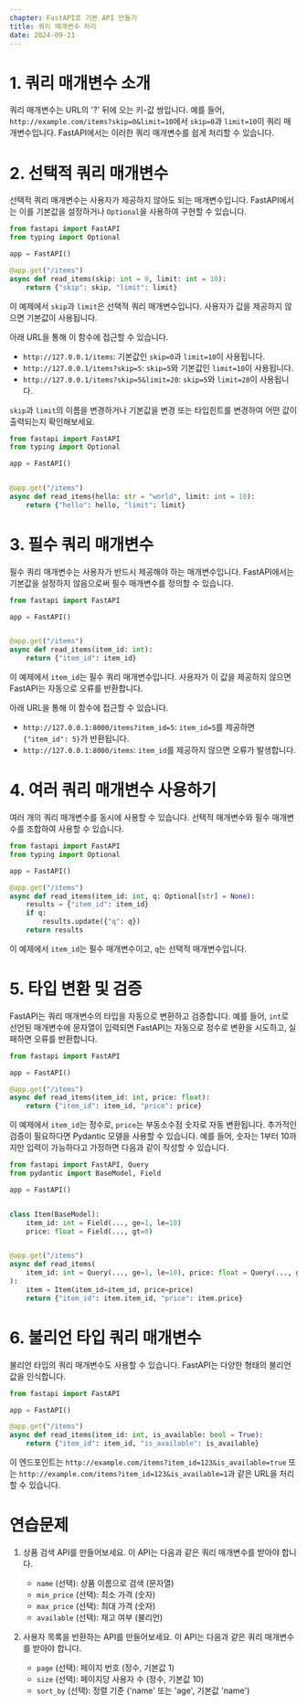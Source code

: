 ```yaml
---
chapter: FastAPI로 기본 API 만들기
title: 쿼리 매개변수 처리
date: 2024-09-21
---
```


# 1. 쿼리 매개변수 소개

쿼리 매개변수는 URL의 '?' 뒤에 오는 키-값 쌍입니다. 예를 들어, `http://example.com/items?skip=0&limit=10`에서 `skip=0`과 `limit=10`이 쿼리 매개변수입니다. FastAPI에서는 이러한 쿼리 매개변수를 쉽게 처리할 수 있습니다.

# 2. 선택적 쿼리 매개변수

선택적 쿼리 매개변수는 사용자가 제공하지 않아도 되는 매개변수입니다. FastAPI에서는 이를 기본값을 설정하거나 `Optional`을 사용하여 구현할 수 있습니다.

```python
from fastapi import FastAPI
from typing import Optional

app = FastAPI()

@app.get("/items")
async def read_items(skip: int = 0, limit: int = 10):
    return {"skip": skip, "limit": limit}
```

이 예제에서 `skip`과 `limit`은 선택적 쿼리 매개변수입니다. 사용자가 값을 제공하지 않으면 기본값이 사용됩니다.

아래 URL을 통해 이 함수에 접근할 수 있습니다.

- `http://127.0.0.1/items`: 기본값인 `skip=0`과 `limit=10`이 사용됩니다.
- `http://127.0.0.1/items?skip=5`: `skip=5`와 기본값인 `limit=10`이 사용됩니다.
- `http://127.0.0.1/items?skip=5&limit=20`: `skip=5`와 `limit=20`이 사용됩니다.

`skip`과 `limit`의 이름을 변경하거나 기본값을 변경 또는 타입힌트를 변경하여 어떤 값이 출력되는지 확인해보세요.

```python
from fastapi import FastAPI
from typing import Optional

app = FastAPI()


@app.get("/items")
async def read_items(hello: str = "world", limit: int = 10):
    return {"hello": hello, "limit": limit}
```

# 3. 필수 쿼리 매개변수

필수 쿼리 매개변수는 사용자가 반드시 제공해야 하는 매개변수입니다. FastAPI에서는 기본값을 설정하지 않음으로써 필수 매개변수를 정의할 수 있습니다.

```python
from fastapi import FastAPI

app = FastAPI()


@app.get("/items")
async def read_items(item_id: int):
    return {"item_id": item_id}
```

이 예제에서 `item_id`는 필수 쿼리 매개변수입니다. 사용자가 이 값을 제공하지 않으면 FastAPI는 자동으로 오류를 반환합니다.

아래 URL을 통해 이 함수에 접근할 수 있습니다.

- `http://127.0.0.1:8000/items?item_id=5`: `item_id=5`를 제공하면 `{"item_id": 5}`가 반환됩니다.
- `http://127.0.0.1:8000/items`: `item_id`를 제공하지 않으면 오류가 발생합니다.

# 4. 여러 쿼리 매개변수 사용하기

여러 개의 쿼리 매개변수를 동시에 사용할 수 있습니다. 선택적 매개변수와 필수 매개변수를 조합하여 사용할 수 있습니다.

```python
from fastapi import FastAPI
from typing import Optional

app = FastAPI()

@app.get("/items")
async def read_items(item_id: int, q: Optional[str] = None):
    results = {"item_id": item_id}
    if q:
        results.update({"q": q})
    return results
```

이 예제에서 `item_id`는 필수 매개변수이고, `q`는 선택적 매개변수입니다.

# 5. 타입 변환 및 검증

FastAPI는 쿼리 매개변수의 타입을 자동으로 변환하고 검증합니다. 예를 들어, `int`로 선언된 매개변수에 문자열이 입력되면 FastAPI는 자동으로 정수로 변환을 시도하고, 실패하면 오류를 반환합니다.

```python
from fastapi import FastAPI

app = FastAPI()

@app.get("/items")
async def read_items(item_id: int, price: float):
    return {"item_id": item_id, "price": price}
```

이 예제에서 `item_id`는 정수로, `price`는 부동소수점 숫자로 자동 변환됩니다. 추가적인 검증이 필요하다면 Pydantic 모델을 사용할 수 있습니다. 예를 들어, 숫자는 1부터 10까지만 입력이 가능하다고 가정하면 다음과 같이 작성할 수 있습니다.

```python
from fastapi import FastAPI, Query
from pydantic import BaseModel, Field

app = FastAPI()


class Item(BaseModel):
    item_id: int = Field(..., ge=1, le=10)
    price: float = Field(..., gt=0)


@app.get("/items")
async def read_items(
    item_id: int = Query(..., ge=1, le=10), price: float = Query(..., gt=0)
):
    item = Item(item_id=item_id, price=price)
    return {"item_id": item.item_id, "price": item.price}
```


# 6. 불리언 타입 쿼리 매개변수

불리언 타입의 쿼리 매개변수도 사용할 수 있습니다. FastAPI는 다양한 형태의 불리언 값을 인식합니다.

```python
from fastapi import FastAPI

app = FastAPI()

@app.get("/items")
async def read_items(item_id: int, is_available: bool = True):
    return {"item_id": item_id, "is_available": is_available}
```

이 엔드포인트는 `http://example.com/items?item_id=123&is_available=true` 또는 `http://example.com/items?item_id=123&is_available=1`과 같은 URL을 처리할 수 있습니다.

# 연습문제

1. 상품 검색 API를 만들어보세요. 이 API는 다음과 같은 쿼리 매개변수를 받아야 합니다.

   - `name` (선택): 상품 이름으로 검색 (문자열)
   - `min_price` (선택): 최소 가격 (숫자)
   - `max_price` (선택): 최대 가격 (숫자)
   - `available` (선택): 재고 여부 (불리언)

2. 사용자 목록을 반환하는 API를 만들어보세요. 이 API는 다음과 같은 쿼리 매개변수를 받아야 합니다.
   - `page` (선택): 페이지 번호 (정수, 기본값 1)
   - `size` (선택): 페이지당 사용자 수 (정수, 기본값 10)
   - `sort_by` (선택): 정렬 기준 ('name' 또는 'age', 기본값 'name')
